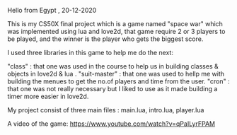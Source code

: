 Hello from Egypt , 20-12-2020

This is my CS50X final project which is a game named "space war" which was implemented using lua and love2d, that game require 2 or 3 players  to be played, and the winner is the player who gets the biggest score.

I used three libraries in this game to help me do the next:

"class" : that one was used in the course to help us in building classes & objects in love2d & lua .
"suit-master" : that one was used to hellp me with building the menues to get the no.of players and time from the user.
"cron" : that one was not really necessary  but I liked to use as it made building a timer more easier in love2d.

My project consist of three main files : main.lua, intro.lua, player.lua

A video of the game: https://www.youtube.com/watch?v=qPaILyrFPAM

